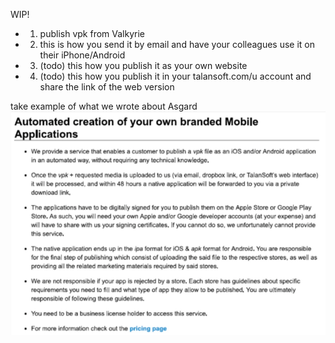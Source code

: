 WIP!  

- 1. publish vpk from Valkyrie
- 2. this is how you send it by email and have your colleagues use it on their iPhone/Android
- 3. (todo) this how you publish it as your own website
- 4. (todo) this how you publish it in your talansoft.com/u account and share the link of the web version

take example of what we wrote about Asgard  
![image](uploads/3c0673e0d993f19908ae4f0c210afc50/image.png)